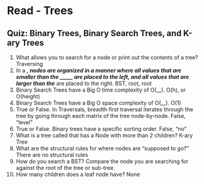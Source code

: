 # Read - Trees

## Quiz: Binary Trees, Binary Search Trees, and K-ary Trees

1. What allows you to search for a node or print out the contents of a tree? Traversing  
2. In a _____, nodes are organized in a manner where all values that are smaller than the _____ are placed to the left, and all values that are larger than the_____ are placed to the right. BST, root, root  
3. Binary Search Trees have a Big O time complexity of O(__). O(h), or O(height)  
4. Binary Search Trees have a Big O space complexity of O(__).  O(1)  
5. True or False. In Traversals, breadth first traversal iterates through the tree by going through each matrix of the tree node-by-node. False, “level”  
6. True or False. Binary trees have a specific sorting order. False, “no”  
7. What is a tree called that has a Node with more than 2 children? K-ary Tree  
8. What are the structural rules for where nodes are “supposed to go?” There are no structural rules  
9. How do you search a BST? Compare the node you are searching for against the root of the tree or sub-tree.  
10. How many children does a leaf node have? None  
